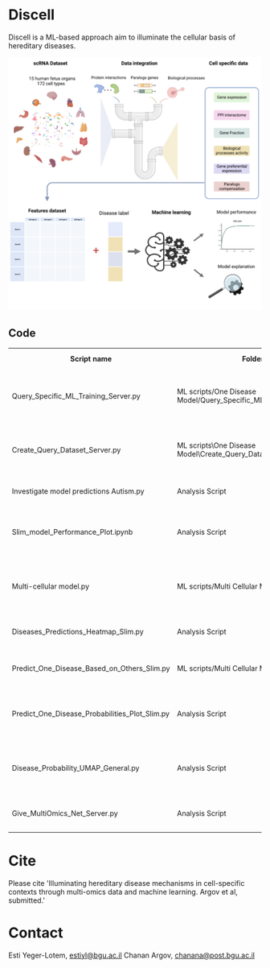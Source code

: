 # Discell
Discell is a ML-based approach aim to illuminate the cellular basis of hereditary diseases.

<img src="Concept Figure.png" alt="Concept Figure">

<h2>Code</h2>
<table>
  <tr>
    <th>Script name</th>
    <th>Folder</th>
    <th>Contant</th>
    <th>Manuscript figures</th>
    <th>Comments</th>
  </tr>
  <tr>
    <td>Query_Specific_ML_Training_Server.py</td>
    <td>ML scripts/One Disease Model/Query_Specific_ML_Training_Server.py</td>
    <td>Disease specific ML model train, evaluation and explanation</td>
    <td>Fig. 2B-E</td>
    <td></td>
  </tr>  
  <tr>
    <td>Create_Query_Dataset_Server.py</td>
    <td>ML scripts\One Disease Model\Create_Query_Dataset_Server.py</td>
    <td>Creates the training dataset for the disease specific ML model</td>
    <td></td>
    <td>The input is list of relevant genes</td>
  </tr>
  <tr>
    <td>Investigate model predictions Autism.py</td>
    <td>Analysis Script</td>
    <td>ASD model further validation</td>
    <td>Fig. 2F</td>
    <td></td>
  </tr>
  <tr>
    <td>Slim_model_Performance_Plot.ipynb</td>
    <td>Analysis Script</td>
    <td>Multi-cellular model ROC-AUC, PR-AUC plot</td>
    <td>Fig. 3B</td>
    <td>Based on Table S4</td>
  </tr> 
  <tr>
    <td>Multi-cellular model.py</td>
    <td>ML scripts/Multi Cellular Model</td>
    <td>Multi-cellular model train, evaluation and explanation</td>
    <td>Fig. 3C</td>
    <td></td>
  </tr>
  <tr>
    <td>Diseases_Predictions_Heatmap_Slim.py</td>
    <td>Analysis Script</td>
    <td>Disease probabilities heatmap plot</td>
    <td>Fig. 4</td>
    <td></td>
  </tr>
  <tr>
    <td>Predict_One_Disease_Based_on_Others_Slim.py</td>
    <td>ML scripts/Multi Cellular Model</td>
    <td>Leave one disease out cross validation</td>
    <td>Refers to Fig. 5</td>
    <td></td>
  </tr>
    <tr>
    <td>Predict_One_Disease_Probabilities_Plot_Slim.py</td>
    <td>Analysis Script</td>
    <td>Disease genes probability across cell type boxplot</td>
    <td>Fig. 5 left panle</td>
    <td></td>
  </tr> 
  <tr>
    <td>Disease_Probability_UMAP_General.py</td>
    <td>Analysis Script</td>
    <td>Disease genes probability across cell type on UMAP</td>
    <td>Fig. 5 midel panle</td>
    <td></td>
  </tr> 
  <tr>
    <td>Give_MultiOmics_Net_Server.py</td>
    <td>Analysis Script</td>
    <td>Disease genes directed interactome</td>
    <td>Fig. 5 right panle</td>
    <td></td>
  </tr> 
</table>
</body>
</html>


# Cite
Please cite 'Illuminating hereditary disease mechanisms in cell-specific contexts through multi-omics data and machine learning. Argov et al, submitted.'

# Contact
Esti Yeger-Lotem, estiyl@bgu.ac.il
Chanan Argov, chanana@post.bgu.ac.il
